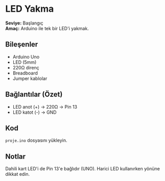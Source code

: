 
# LED Yakma

**Seviye:** Başlangıç  
**Amaç:** Arduino ile tek bir LED'i yakmak.

## Bileşenler
- Arduino Uno
- LED (5mm)
- 220Ω direnç
- Breadboard
- Jumper kablolar


## Bağlantılar (Özet)
- LED anot (+) -> 220Ω -> Pin 13
- LED katot (-) -> GND

## Kod
`proje.ino` dosyasını yükleyin.

## Notlar
Dahili kart LED'i de Pin 13'e bağlıdır (UNO). Harici LED kullanırken yönüne dikkat edin.
